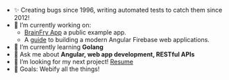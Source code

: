 - ✨ Creating bugs since 1996, writing automated tests to catch them since 2012!
- 🔭 I’m currently working on:
  - [BrainFry App](https://github.com/rgant/brainfry) a public example app.
  - A [guide](https://github.com/rgant/rob.gant.ninja) to building a modern Angular Firebase web applications.
- 🌱 I’m currently learning **Golang**
- 💬 Ask me about **Angular, web app development, RESTful APIs**
- 🤔 I’m looking for my next project! [Resume](https://rob.gant.ninja/resume.pdf)
- 🎯 Goals: Webify all the things!

<!--

**rgant/rgant** is a ✨ _special_ ✨ repository because its `README.md` (this file) appears on your GitHub profile.

Here are some ideas to get you started:

- 🔭 I’m currently working on ...
- 🌱 I’m currently learning ...
- 👯 I’m looking to collaborate on ...
- 🤔 I’m looking for help with ...
- 💬 Ask me about ...
- 📫 How to reach me: ...
- 😄 Pronouns: ...
- ⚡ Fun fact: ...
-->
